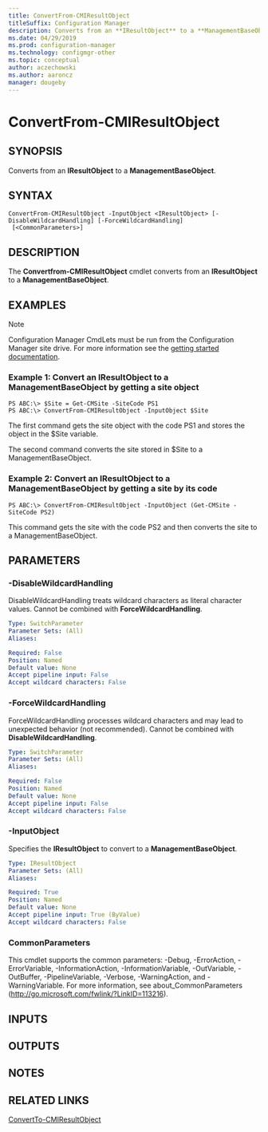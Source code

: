 ```yaml
---
title: ConvertFrom-CMIResultObject
titleSuffix: Configuration Manager
description: Converts from an **IResultObject** to a **ManagementBaseObject**.
ms.date: 04/29/2019
ms.prod: configuration-manager
ms.technology: configmgr-other
ms.topic: conceptual
author: aczechowski
ms.author: aaroncz
manager: dougeby
---
```


# ConvertFrom-CMIResultObject

## SYNOPSIS
Converts from an **IResultObject** to a **ManagementBaseObject**.

## SYNTAX

```
ConvertFrom-CMIResultObject -InputObject <IResultObject> [-DisableWildcardHandling] [-ForceWildcardHandling]
 [<CommonParameters>]
```

## DESCRIPTION
The **Convertfrom-CMIResultObject** cmdlet converts from an **IResultObject** to a **ManagementBaseObject**.

## EXAMPLES

> [!NOTE]
> Configuration Manager CmdLets must be run from the Configuration Manager site drive.  For more information see the [getting started documentation](https://docs.microsoft.com/powershell/sccm/overview).


### Example 1: Convert an IResultObject to a ManagementBaseObject by getting a site object
```
PS ABC:\> $Site = Get-CMSite -SiteCode PS1
PS ABC:\> ConvertFrom-CMIResultObject -InputObject $Site
```

The first command gets the site object with the code PS1 and stores the object in the $Site variable.

The second command converts the site stored in $Site to a ManagementBaseObject.

### Example 2: Convert an IResultObject to a ManagementBaseObject by getting a site by its code
```
PS ABC:\> ConvertFrom-CMIResultObject -InputObject (Get-CMSite -SiteCode PS2)
```

This command gets the site with the code PS2 and then converts the site to a ManagementBaseObject.

## PARAMETERS

### -DisableWildcardHandling
DisableWildcardHandling treats wildcard characters as literal character values. Cannot be combined with **ForceWildcardHandling**.

```yaml
Type: SwitchParameter
Parameter Sets: (All)
Aliases: 

Required: False
Position: Named
Default value: None
Accept pipeline input: False
Accept wildcard characters: False
```

### -ForceWildcardHandling
ForceWildcardHandling processes wildcard characters and may lead to unexpected behavior (not recommended). Cannot be combined with **DisableWildcardHandling**.

```yaml
Type: SwitchParameter
Parameter Sets: (All)
Aliases: 

Required: False
Position: Named
Default value: None
Accept pipeline input: False
Accept wildcard characters: False
```

### -InputObject
Specifies the **IResultObject** to convert to a **ManagementBaseObject**.

```yaml
Type: IResultObject
Parameter Sets: (All)
Aliases: 

Required: True
Position: Named
Default value: None
Accept pipeline input: True (ByValue)
Accept wildcard characters: False
```

### CommonParameters
This cmdlet supports the common parameters: -Debug, -ErrorAction, -ErrorVariable, -InformationAction, -InformationVariable, -OutVariable, -OutBuffer, -PipelineVariable, -Verbose, -WarningAction, and -WarningVariable. For more information, see about_CommonParameters (http://go.microsoft.com/fwlink/?LinkID=113216).

## INPUTS

## OUTPUTS

## NOTES

## RELATED LINKS

[ConvertTo-CMIResultObject](ConvertTo-CMIResultObject.md)

